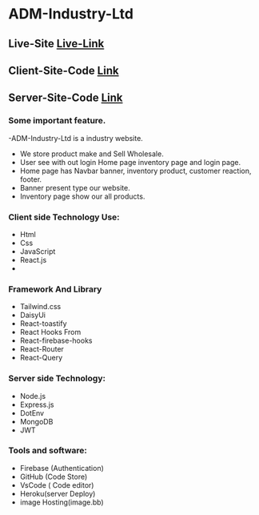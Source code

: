 # ADM-Industry-Ltd

## Live-Site [Live-Link](https://adm-industry-limited.web.app/)
## Client-Site-Code [Link](https://github.com/Abdur-Rahman-Argon/manufacturer-project-client)

## Server-Site-Code [Link](https://github.com/Abdur-Rahman-Argon/manufacturer-project-server)



<!-- #### Project Short Description: -->

### Some important feature.

-ADM-Industry-Ltd is a industry website.
- We store product make and Sell Wholesale.
- User see with out login Home page inventory page and login page.
- Home page has Navbar banner, inventory product, customer reaction, footer.
- Banner present type our website.
- Inventory page show our all products.

### Client side Technology Use:

- Html
- Css
- JavaScript
- React.js
-

### Framework And Library

- Tailwind.css
- DaisyUi
- React-toastify
- React Hooks From
- React-firebase-hooks
- React-Router
- React-Query

### Server side Technology:

- Node.js
- Express.js
- DotEnv
- MongoDB
- JWT

### Tools and software:

- Firebase (Authentication)
- GitHub (Code Store)
- VsCode ( Code editor)
- Heroku(server Deploy)
- image Hosting(image.bb)

<!-- ### Some user information:

- User email: User1@gmail.com
- User password: ThisIsUserOne

- User email: User2@gmail.com
- User password: ThisIsUserTwo

- User email: User3@gmail.com
- User password: ThisIsUserThree -->
